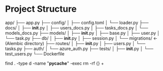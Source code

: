 # Project Structure
app/
├── app.py
├── config/
│   ├── config.toml
│   └── loader.py
├── docs/
│   ├── __init__.py
│   ├── users_docs.py
│   ├── tasks_docs.py
│   └── models_docs.py
├── models/
│   ├── __init__.py
│   ├── base.py
│   ├── user.py
│   └── task.py
├── db/
│   ├── __init__.py
│   ├── session.py
│   └── migrations/  ← (Alembic directory)
├── routes/
│   ├── __init__.py
│   ├── users.py
│   └── tasks.py
├── auth/
│   └── azure_auth.py
├── tests/
│   ├── __init__.py
│   └── test_users.py
└── Dockerfile

find . -type d -name "__pycache__" -exec rm -rf {} +

